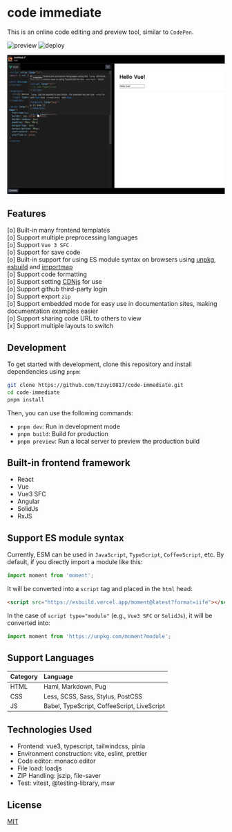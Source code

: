 # code immediate

This is an online code editing and preview tool, similar to `CodePen`.

![preview](https://github.com/tzuyi0817/code-immediate/actions/workflows/preview.yml/badge.svg)
![deploy](https://github.com/tzuyi0817/code-immediate/actions/workflows/deploy.yml/badge.svg)

![image](./public/cover.png)

## Features

[o] Built-in many frontend templates  
[o] Support multiple preprocessing languages  
[o] Support `Vue 3 SFC`  
[o] Support for save code  
[o] Built-in support for using ES module syntax on browsers using [unpkg](https://unpkg.com/), [esbuild](https://esbuild.vercel.app) and [importmap](https://github.com/WICG/import-maps)  
[o] Support code formatting  
[o] Support setting [CDNjs](https://cdnjs.com/) for use  
[o] Support github third-party login  
[o] Support export `zip`  
[o] Support embedded mode for easy use in documentation sites, making documentation examples easier  
[o] Support sharing code URL to others to view  
[x] Support multiple layouts to switch

## Development

To get started with development, clone this repository and install dependencies using `pnpm`:

```sh
git clone https://github.com/tzuyi0817/code-immediate.git
cd code-immediate
pnpm install
```

Then, you can use the following commands:

- `pnpm dev`: Run in development mode
- `pnpm build`: Build for production
- `pnpm preview`: Run a local server to preview the production build

## Built-in frontend framework

- React
- Vue
- Vue3 SFC
- Angular
- SolidJs
- RxJS

## Support ES module syntax

Currently, ESM can be used in `JavaScript`, `TypeScript`, `CoffeeScript`, etc. By default, if you directly import a module like this:

```js
import moment from 'moment';
```

It will be converted into a `script` tag and placed in the `html` head:

```html
<script src="https://esbuild.vercel.app/moment@latest?format=iife"></script>
```

In the case of `script type="module"` (e.g., `Vue3 SFC` or `SolidJs`), it will be converted into:

```js
import moment from 'https://unpkg.com/moment?module';
```

## Support Languages

| Category | Language                                    |
| :------- | :------------------------------------------ |
| HTML     | Haml, Markdown, Pug                         |
| CSS      | Less, SCSS, Sass, Stylus, PostCSS           |
| JS       | Babel, TypeScript, CoffeeScript, LiveScript |

## Technologies Used

- Frontend: vue3, typescript, tailwindcss, pinia
- Environment construction: vite, eslint, prettier
- Code editor: monaco editor
- File load: loadjs
- ZIP Handling: jszip, file-saver
- Test: vitest, @testing-library, msw

## License

[MIT](https://opensource.org/licenses/MIT)
